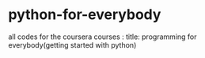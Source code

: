 # python-for-everybody
all codes for the coursera courses : 
title: programming for everybody(getting  started  with python)
